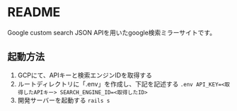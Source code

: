 # README

Google custom search JSON APIを用いたgoogle検索ミラーサイトです。

## 起動方法
  1. GCPにて、APIキーと検索エンジンIDを取得する
  2. ルートディレクトリに「.env」を作成し、下記を記述する
    ```.env
    API_KEY=<取得したAPIキー>
    SEARCH_ENGINE_ID=<取得したID>
    ```
  3. 開発サーバーを起動する
    ```
    rails s
    ```
